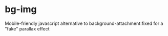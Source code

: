 # bg-img
Mobile-friendly javascript alternative to background-attachment:fixed for a "fake" parallax effect
